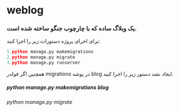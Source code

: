 # weblog
### یک وبلاگ ساده که با چارچوب جنگو ساخته شده است.
برای اجرای پروژه دستورات زیر را اجرا کنید:
```python
1.python manage.py makemigrations
2.python manage.py migrate
3.python manage.py runserver
```
همچنین اگر فولدر migrations در پوشه blog ایجاد نشد دستور زیر را اجرا کنید.

##### python manage.py makemigrations blog
###### python manage.py migrate
